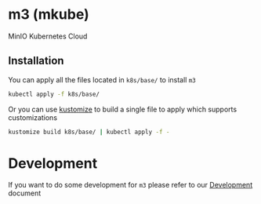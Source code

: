 # m3 (mkube)
MinIO Kubernetes Cloud

## Installation

You can apply all the files located in `k8s/base/` to install `m3`

```bash
kubectl apply -f k8s/base/
```

Or you can use [kustomize](https://github.com/kubernetes-sigs/kustomize) to build a single file to apply which supports customizations

```bash
kustomize build k8s/base/ | kubectl apply -f -
```

# Development

If you want to do some development for `m3` please refer to our [Development](DEVELOPMENT.md) document


